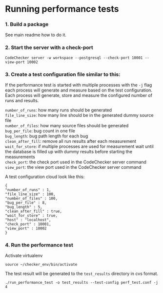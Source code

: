 # Running performance tests

### 1. Build a package

See main readme how to do it.

### 2. Start the server with a check-port

```
CodeChecker server -w workspace --postgresql --check-port 10001 --view-port 10002
```

### 3. Create a test configuration file similar to this:

If the performance test is started with multiple processes with the `-j` flag each process will
generate and measure based on the test configuration.  
Each process will generate, store and measure the configured number of runs and results.

`number_of_runs`: how many runs should be generated  
`file_line_size`: how many line should be in the generated dummy source file  
`number_of_files`: how many source files should be generated  
`bug_per_file`: bug count in one file  
`bug_length`: bug path length for each bug  
`clean_after_fill`: remove all run results after each measurement  
`wait_for_store`: if multiple processes are used for measurement wait until the database is filled up with dummy results before starting the measurements  
`check_port`: the check port used in the CodeChecker server command  
`view_port`: the view port used in the CodeChecker server command  

A test configuration cloud look like this:  
```
{
"number_of_runs" : 1,
"file_line_size" : 100,
"number_of_files" : 100,
"bug_per_file" : 8,
"bug_length" : 5,
"clean_after_fill" : true,
"wait_for_store" : true,
"host" : "localhost",
"check_port" : 10001,
"view_port" : 10002
}
```

### 4. Run the performance test

Activate virtualenv
~~~~~~{.sh}
source ~/checker_env/bin/activate
~~~~~~

The test result will be generated to the `test_results` directory in cvs format.

```
./run_performance_test -o test_results --test-config perf_test.conf -j 4
```
